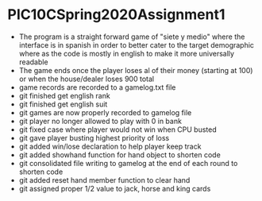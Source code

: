 # PIC10CSpring2020Assignment1
- The program is a straight forward game of "siete y medio" where the interface is in spanish in order to better cater to the target demographic where as the code is mostly in english to make it more universally readable
- The game ends once the player loses al of their money (starting at 100) or when the house/dealer loses 900 total
- game records are recorded to a gamelog.txt file
 - git finished get english rank
 - git finished get english suit
- git games are now properly recorded to gamelog file
- git player no longer allowed to play with 0 in bank
- git fixed case where player would not win when CPU busted
- git gave player busting highest priority of loss
- git added win/lose declaration to help player keep track
- git added showhand function for hand object to shorten code
- git consolidated file writing to gamelog at the end of each round to shorten code
- git added reset hand member function to clear hand
- git assigned proper 1/2 value to jack, horse and king cards
